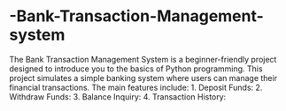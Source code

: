 # -Bank-Transaction-Management-system
The Bank Transaction Management System is a beginner-friendly project designed to introduce you to the basics of Python programming. This project simulates a simple banking system where users can manage their financial transactions. The main features include: 1. Deposit Funds: 2. Withdraw Funds: 3. Balance Inquiry: 4. Transaction History:
